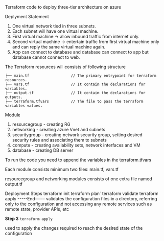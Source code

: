 Terraform code to deploy three-tier architecture on azure

Deplyment Statement

1. One virtual network tied in three subnets.
2. Each subnet will have one virtual machine.
3. First virtual machine -> allow inbound traffic from internet only.
4. Second virtual machine -> entertain traffic from first virtual machine only and can reply the same virtual machine again.
5. App can connect to database and database can connect to app but database cannot connect to web.

The Terraform resources will consists of following structure

```
├── main.tf                   // The primary entrypoint for terraform resources.
├── vars.tf                   // It contain the declarations for variables.
├── output.tf                 // It contain the declarations for outputs.
├── terraform.tfvars          // The file to pass the terraform variables values.
```

Module

1. resourcegroup - creating RG
2. networking - creating azure Vnet and subnets
3. securitygroup - creating network security group, setting desired security rules and associating them to subnets
4. compute - creating availability sets, network interfaces and VM
5. database - creating DB server


To run the code you need to append the variables in the terraform.tfvars

Each module consists minimum two files: main.tf, vars.tf

resourcegroup and networking modules consists of one extra file named output.tf

Deployment Steps
terraform init
terraform plan`
terraform validate
terraform apply
-----End-----
validates the configuration files in a directory, referring only to the configuration and not accessing any remote services such as remote state, provider APIs, etc

**Step 3** `terraform apply`

used to apply the changes required to reach the desired state of the configuration
